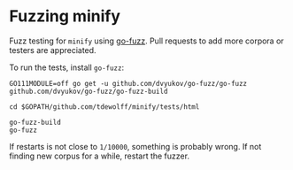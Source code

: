 # Fuzzing minify

Fuzz testing for `minify` using [go-fuzz](https://github.com/dvyukov/go-fuzz). Pull requests to add more corpora or testers are appreciated.

To run the tests, install `go-fuzz`:

```
GO111MODULE=off go get -u github.com/dvyukov/go-fuzz/go-fuzz github.com/dvyukov/go-fuzz/go-fuzz-build

cd $GOPATH/github.com/tdewolff/minify/tests/html

go-fuzz-build
go-fuzz
```

If restarts is not close to `1/10000`, something is probably wrong. If not finding new corpus for a while, restart the fuzzer.
